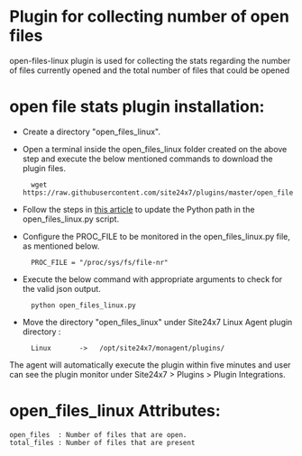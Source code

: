 
Plugin for collecting number of open files 
==========================================

open-files-linux plugin is used for collecting the stats regarding the number of files currently opened and the total number of files that could be opened
  
open file stats plugin installation:
==============

- Create a directory "open_files_linux".

- Open a terminal inside the open_files_linux folder created on the above step and execute the below mentioned commands to download the plugin files.

		wget https://raw.githubusercontent.com/site24x7/plugins/master/open_files_linux/open_files_linux.py

- Follow the steps in [this article](https://support.site24x7.com/portal/en/kb/articles/updating-python-path-in-a-plugin-script-for-linux-servers) to update the Python path in the open_files_linux.py script.
	
- Configure the PROC_FILE to be monitored in the open_files_linux.py file, as mentioned below.

		PROC_FILE = "/proc/sys/fs/file-nr"

- Execute the below command with appropriate arguments to check for the valid json output.  

		python open_files_linux.py

- Move the directory "open_files_linux" under Site24x7 Linux Agent plugin directory : 

		Linux       ->   /opt/site24x7/monagent/plugins/

The agent will automatically execute the plugin within five minutes and user can see the plugin monitor under Site24x7 > Plugins > Plugin Integrations.

open_files_linux Attributes:
===========================

	open_files	: Number of files that are open. 		
	total_files	: Number of files that are present

